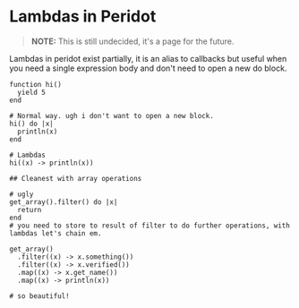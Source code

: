 # Lambdas in Peridot
> **NOTE:** This is still undecided, it's a page for the future.

Lambdas in peridot exist partially, it is an alias to callbacks but useful when you need a single expression body and don't need to open a new do block.

```pd
function hi()
  yield 5
end

# Normal way. ugh i don't want to open a new block.
hi() do |x|
  println(x)
end

# Lambdas
hi((x) -> println(x))

## Cleanest with array operations

# ugly
get_array().filter() do |x|
  return
end
# you need to store to result of filter to do further operations, with lambdas let's chain em.

get_array()
  .filter((x) -> x.something())
  .filter((x) -> x.verified())
  .map((x) -> x.get_name())
  .map((x) -> println(x))

# so beautiful!
```
